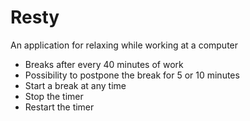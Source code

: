 # Resty
An application for relaxing while working at a computer

- Breaks after every 40 minutes of work
- Possibility to postpone the break for 5 or 10 minutes
- Start a break at any time
- Stop the timer
- Restart the timer
